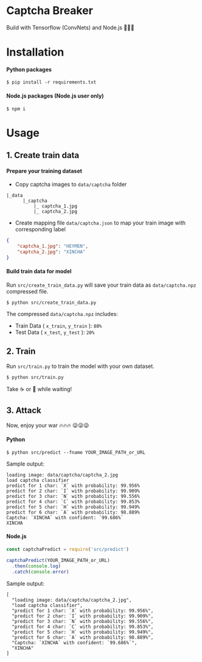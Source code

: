 # Captcha Breaker
Build with Tensorflow (ConvNets) and  Node.js :muscle::muscle::muscle:

# Installation
#### Python packages
```
$ pip install -r requirements.txt
```

#### Node.js packages (Node.js user only)
```
$ npm i
```

# Usage
## 1. Create train data
#### Prepare your training dataset
* Copy captcha images to `data/captcha` folder
```
|_data
      |_captcha
          |_ captcha_1.jpg
          |_ captcha_2.jpg
```
* Create mapping file `data/captcha.json` to map your train image with corresponding label
```json
{
    "captcha_1.jpg": "HEYMEN",
    "captcha_2.jpg": "XINCHA"
}
```

#### Build train data for model
Run `src/create_train_data.py` will save your train data as `data/captcha.npz` compressed file.
```
$ python src/create_train_data.py
```

The compressed `data/captcha.npz` includes:
* Train Data ( `x_train`, `y_train` ): `80%`
* Test Data ( `x_test`, `y_test` ): `20%`

## 2. Train
Run `src/train.py` to train the model with your own dataset.
```
$ python src/train.py
```

Take :coffee: or :tea: while waiting!

## 3. Attack
Now, enjoy your war :fire::fire::fire: :stuck_out_tongue_winking_eye::stuck_out_tongue_winking_eye::stuck_out_tongue_winking_eye:

#### Python
```
$ python src/predict --fname YOUR_IMAGE_PATH_or_URL
```

Sample output:
```
loading image: data/captcha/captcha_2.jpg
load captcha classifier
predict for 1 char: `X` with probability: 99.956%
predict for 2 char: `I` with probability: 99.909%
predict for 3 char: `N` with probability: 99.556%
predict for 4 char: `C` with probability: 99.853%
predict for 5 char: `H` with probability: 99.949%
predict for 6 char: `A` with probability: 98.889%
Captcha: `XINCHA` with confident: `99.686%`
XINCHA
```

#### Node.js
```js
const captchaPredict = require('src/predict')

captchaPredict(YOUR_IMAGE_PATH_or_URL)
  .then(console.log)
  .catch(console.error)
```
Sample output:
```
[
  "loading image: data/captcha/captcha_2.jpg",
  "load captcha classifier",
  "predict for 1 char: `X` with probability: 99.956%",
  "predict for 2 char: `I` with probability: 99.909%",
  "predict for 3 char: `N` with probability: 99.556%",
  "predict for 4 char: `C` with probability: 99.853%",
  "predict for 5 char: `H` with probability: 99.949%",
  "predict for 6 char: `A` with probability: 98.889%",
  "Captcha: `XINCHA` with confident: `99.686%`",
  "XINCHA"
]
```
